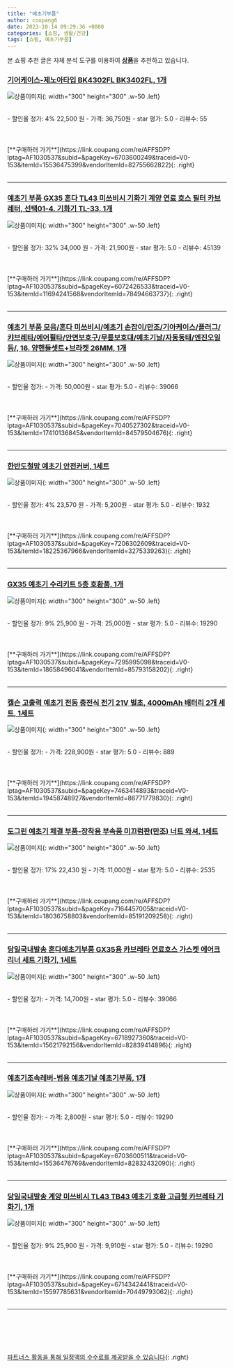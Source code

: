 ```yaml
---
title: "예초기부품"
author: coupang6
date: 2023-10-14 09:29:36 +0800
categories: [쇼핑, 생활/건강]
tags: [쇼핑, 예초기부품]
---
```


본 쇼핑 추천 글은 자체 분석 도구를 이용하여 [**상품**](https://link.coupang.com/a/bao1ui)을 추천하고 있습니다.

### [기어케이스-제노아타입 BK4302FL BK3402FL, 1개](https://link.coupang.com/re/AFFSDP?lptag=AF1030537&subid=&pageKey=6703600249&traceid=V0-153&itemId=15536475399&vendorItemId=82755662822)

![상품이미지](https://thumbnail7.coupangcdn.com/thumbnails/remote/230x230ex/image/vendor_inventory/50ce/08973082a7649ea8a4297ba47df44ee8a0b4e99d7b278e7d08e3affcb518.jpg){: width="300" height="300" .w-50 .left}


<br>
- 할인율 정가: 4%  22,500   원
- 가격: 36,750원
- star 평가: 5.0
- 리뷰수: 55
<br>
<br>
<br>
<br>
[**구매하러 가기**](https://link.coupang.com/re/AFFSDP?lptag=AF1030537&subid=&pageKey=6703600249&traceid=V0-153&itemId=15536475399&vendorItemId=82755662822){: .right}
<br>
<br>

---

### [예초기 부품 GX35 혼다 TL43 미쓰비시 기화기 계양 연료 호스 필터 카브레터, 선택01-4. 기화기 TL-33, 1개](https://link.coupang.com/re/AFFSDP?lptag=AF1030537&subid=&pageKey=6072426533&traceid=V0-153&itemId=11694241568&vendorItemId=78494663737)

![상품이미지](https://thumbnail9.coupangcdn.com/thumbnails/remote/230x230ex/image/vendor_inventory/18b1/2f1cbf7b5277529716dc68df7bafc774f3afd50912b02b586a999ef8d10c.jpg){: width="300" height="300" .w-50 .left}


<br>
- 할인율 정가: 32%  34,000   원
- 가격: 21,900원
- star 평가: 5.0
- 리뷰수: 45139
<br>
<br>
<br>
<br>
[**구매하러 가기**](https://link.coupang.com/re/AFFSDP?lptag=AF1030537&subid=&pageKey=6072426533&traceid=V0-153&itemId=11694241568&vendorItemId=78494663737){: .right}
<br>
<br>

---

### [예초기 부품 모음/혼다 미쓰비시/예초기 손잡이/만조/기아케이스/플러그/캬브레타/에어휠타/안면보호구/무릎보호대/예초기날/자동동태/엔진오일 등/, 16. 양핸들셋트+브라켓 26MM, 1개](https://link.coupang.com/re/AFFSDP?lptag=AF1030537&subid=&pageKey=7040527302&traceid=V0-153&itemId=17410136845&vendorItemId=84579504676)

![상품이미지](https://thumbnail10.coupangcdn.com/thumbnails/remote/230x230ex/image/vendor_inventory/0938/71fdc831003bb44b60adb98608f4fe1cdf1f436f0cc6b99ad029c52168a8.jpg){: width="300" height="300" .w-50 .left}


<br>
- 할인율 정가: 
- 가격: 50,000원
- star 평가: 5.0
- 리뷰수: 39066
<br>
<br>
<br>
<br>
[**구매하러 가기**](https://link.coupang.com/re/AFFSDP?lptag=AF1030537&subid=&pageKey=7040527302&traceid=V0-153&itemId=17410136845&vendorItemId=84579504676){: .right}
<br>
<br>

---

### [한반도철망 예초기 안전커버, 1세트](https://link.coupang.com/re/AFFSDP?lptag=AF1030537&subid=&pageKey=7206302609&traceid=V0-153&itemId=18225367966&vendorItemId=3275339263)

![상품이미지](https://thumbnail10.coupangcdn.com/thumbnails/remote/230x230ex/image/vendor_inventory/18db/bc6f451b2c0d98b9001e61f59c602d7e2bafdc902b4718f8258bf96535af.jpg){: width="300" height="300" .w-50 .left}


<br>
- 할인율 정가: 4%  23,570   원
- 가격: 5,200원
- star 평가: 5.0
- 리뷰수: 1932
<br>
<br>
<br>
<br>
[**구매하러 가기**](https://link.coupang.com/re/AFFSDP?lptag=AF1030537&subid=&pageKey=7206302609&traceid=V0-153&itemId=18225367966&vendorItemId=3275339263){: .right}
<br>
<br>

---

### [GX35 예초기 수리키트 5종 호환품, 1개](https://link.coupang.com/re/AFFSDP?lptag=AF1030537&subid=&pageKey=7295995098&traceid=V0-153&itemId=18658496041&vendorItemId=85793158202)

![상품이미지](https://thumbnail7.coupangcdn.com/thumbnails/remote/230x230ex/image/vendor_inventory/6d30/a3c4469d8a8b01b5a6deef77b04fd124845cff703c417afc1407b0a36b71.jpg){: width="300" height="300" .w-50 .left}


<br>
- 할인율 정가: 9%  25,900   원
- 가격: 25,000원
- star 평가: 5.0
- 리뷰수: 19290
<br>
<br>
<br>
<br>
[**구매하러 가기**](https://link.coupang.com/re/AFFSDP?lptag=AF1030537&subid=&pageKey=7295995098&traceid=V0-153&itemId=18658496041&vendorItemId=85793158202){: .right}
<br>
<br>

---

### [켈슨 고출력 예초기 전동 충전식 전기 21V 벌초, 4000mAh 배터리 2개 세트, 1세트](https://link.coupang.com/re/AFFSDP?lptag=AF1030537&subid=&pageKey=7463414893&traceid=V0-153&itemId=19458748927&vendorItemId=86771779830)

![상품이미지](https://thumbnail10.coupangcdn.com/thumbnails/remote/230x230ex/image/vendor_inventory/04a3/5bc571dd8ac225bfd7a7d0244672c20a086a5f06bde31d92a9e516835508.jpg){: width="300" height="300" .w-50 .left}


<br>
- 할인율 정가: 
- 가격: 228,900원
- star 평가: 5.0
- 리뷰수: 889
<br>
<br>
<br>
<br>
[**구매하러 가기**](https://link.coupang.com/re/AFFSDP?lptag=AF1030537&subid=&pageKey=7463414893&traceid=V0-153&itemId=19458748927&vendorItemId=86771779830){: .right}
<br>
<br>

---

### [도그린 예초기 체결 부품-장착용 부속품 미끄럼판(만조) 너트 와셔, 1세트](https://link.coupang.com/re/AFFSDP?lptag=AF1030537&subid=&pageKey=7164457005&traceid=V0-153&itemId=18036758803&vendorItemId=85191209258)

![상품이미지](https://thumbnail9.coupangcdn.com/thumbnails/remote/230x230ex/image/vendor_inventory/1ca2/f2fed814f7b9a2089dc139b2c8fe3b0a760461e0763445f671606bd1588d.jpg){: width="300" height="300" .w-50 .left}


<br>
- 할인율 정가: 17%  22,430   원
- 가격: 11,000원
- star 평가: 5.0
- 리뷰수: 2535
<br>
<br>
<br>
<br>
[**구매하러 가기**](https://link.coupang.com/re/AFFSDP?lptag=AF1030537&subid=&pageKey=7164457005&traceid=V0-153&itemId=18036758803&vendorItemId=85191209258){: .right}
<br>
<br>

---

### [당일국내발송 혼다예초기부품 GX35용 카브레타 연료호스 가스켓 에어크리너 세트 기화기, 1세트](https://link.coupang.com/re/AFFSDP?lptag=AF1030537&subid=&pageKey=6718927360&traceid=V0-153&itemId=15621792156&vendorItemId=82839414896)

![상품이미지](https://thumbnail9.coupangcdn.com/thumbnails/remote/230x230ex/image/vendor_inventory/f9d7/502de8333969c65989bed5d3a9d3d4c601b5f7b05b4c6184846fd79570dd.jpg){: width="300" height="300" .w-50 .left}


<br>
- 할인율 정가: 
- 가격: 14,700원
- star 평가: 5.0
- 리뷰수: 39066
<br>
<br>
<br>
<br>
[**구매하러 가기**](https://link.coupang.com/re/AFFSDP?lptag=AF1030537&subid=&pageKey=6718927360&traceid=V0-153&itemId=15621792156&vendorItemId=82839414896){: .right}
<br>
<br>

---

### [예초기조속레버-범용 예초기날 예초기부품, 1개](https://link.coupang.com/re/AFFSDP?lptag=AF1030537&subid=&pageKey=6703600511&traceid=V0-153&itemId=15536476769&vendorItemId=82832432090)

![상품이미지](https://thumbnail8.coupangcdn.com/thumbnails/remote/230x230ex/image/vendor_inventory/51b7/bdfc4f3aafa9f6003f9f7aaabc2689e14f3cd042d5b25efe678d6b66c529.jpeg){: width="300" height="300" .w-50 .left}


<br>
- 할인율 정가: 
- 가격: 2,800원
- star 평가: 5.0
- 리뷰수: 19290
<br>
<br>
<br>
<br>
[**구매하러 가기**](https://link.coupang.com/re/AFFSDP?lptag=AF1030537&subid=&pageKey=6703600511&traceid=V0-153&itemId=15536476769&vendorItemId=82832432090){: .right}
<br>
<br>

---

### [당일국내발송 계양 미쓰비시 TL43 TB43 예초기 호환 고급형 카브레타 기화기, 1개](https://link.coupang.com/re/AFFSDP?lptag=AF1030537&subid=&pageKey=6714342441&traceid=V0-153&itemId=15597785631&vendorItemId=70449793062)

![상품이미지](https://thumbnail7.coupangcdn.com/thumbnails/remote/230x230ex/image/vendor_inventory/13b1/516e99c1ffae06446464748f54948c484bc3e51046ecaded37b73b2e9aeb.jpg){: width="300" height="300" .w-50 .left}


<br>
- 할인율 정가: 9%  25,900   원
- 가격: 9,910원
- star 평가: 5.0
- 리뷰수: 19290
<br>
<br>
<br>
<br>
[**구매하러 가기**](https://link.coupang.com/re/AFFSDP?lptag=AF1030537&subid=&pageKey=6714342441&traceid=V0-153&itemId=15597785631&vendorItemId=70449793062){: .right}
<br>
<br>

---
<br><br><br><br><br> [파트너스 활동을 통해 일정액의 수수료를 제공받을 수 있습니다](https://link.coupang.com/a/bao1ui){: .right}